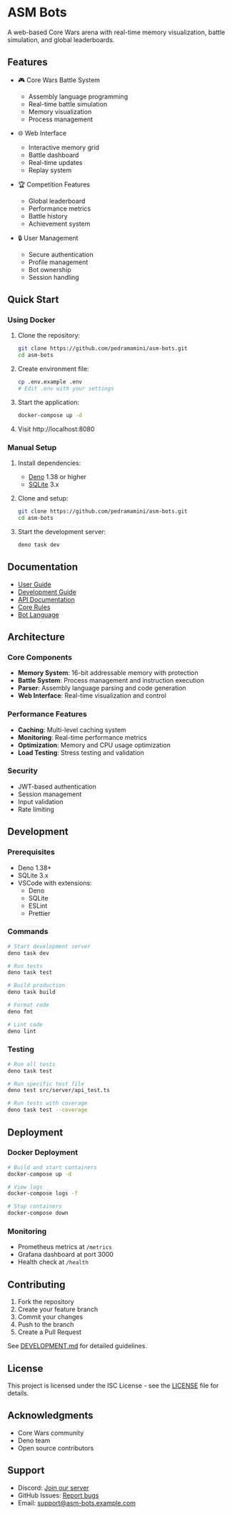# ASM Bots

A web-based Core Wars arena with real-time memory visualization, battle simulation, and global leaderboards.

## Features

- 🎮 Core Wars Battle System
  - Assembly language programming
  - Real-time battle simulation
  - Memory visualization
  - Process management

- 🌐 Web Interface
  - Interactive memory grid
  - Battle dashboard
  - Real-time updates
  - Replay system

- 🏆 Competition Features
  - Global leaderboard
  - Performance metrics
  - Battle history
  - Achievement system

- 🔒 User Management
  - Secure authentication
  - Profile management
  - Bot ownership
  - Session handling

## Quick Start

### Using Docker

1. Clone the repository:
   ```bash
   git clone https://github.com/pedramamini/asm-bots.git
   cd asm-bots
   ```

2. Create environment file:
   ```bash
   cp .env.example .env
   # Edit .env with your settings
   ```

3. Start the application:
   ```bash
   docker-compose up -d
   ```

4. Visit http://localhost:8080

### Manual Setup

1. Install dependencies:
   - [Deno](https://deno.land/) 1.38 or higher
   - [SQLite](https://sqlite.org/) 3.x

2. Clone and setup:
   ```bash
   git clone https://github.com/pedramamini/asm-bots.git
   cd asm-bots
   ```

3. Start the development server:
   ```bash
   deno task dev
   ```

## Documentation

- [User Guide](src/docs/USER_GUIDE.md)
- [Development Guide](src/docs/DEVELOPMENT.md)
- [API Documentation](src/docs/openapi.yaml)
- [Core Rules](docs/CORE_RULES.md)
- [Bot Language](docs/BOT_LANGUAGE.md)

## Architecture

### Core Components

- **Memory System**: 16-bit addressable memory with protection
- **Battle System**: Process management and instruction execution
- **Parser**: Assembly language parsing and code generation
- **Web Interface**: Real-time visualization and control

### Performance Features

- **Caching**: Multi-level caching system
- **Monitoring**: Real-time performance metrics
- **Optimization**: Memory and CPU usage optimization
- **Load Testing**: Stress testing and validation

### Security

- JWT-based authentication
- Session management
- Input validation
- Rate limiting

## Development

### Prerequisites

- Deno 1.38+
- SQLite 3.x
- VSCode with extensions:
  - Deno
  - SQLite
  - ESLint
  - Prettier

### Commands

```bash
# Start development server
deno task dev

# Run tests
deno task test

# Build production
deno task build

# Format code
deno fmt

# Lint code
deno lint
```

### Testing

```bash
# Run all tests
deno task test

# Run specific test file
deno test src/server/api_test.ts

# Run tests with coverage
deno task test --coverage
```

## Deployment

### Docker Deployment

```bash
# Build and start containers
docker-compose up -d

# View logs
docker-compose logs -f

# Stop containers
docker-compose down
```

### Monitoring

- Prometheus metrics at `/metrics`
- Grafana dashboard at port 3000
- Health check at `/health`

## Contributing

1. Fork the repository
2. Create your feature branch
3. Commit your changes
4. Push to the branch
5. Create a Pull Request

See [DEVELOPMENT.md](src/docs/DEVELOPMENT.md) for detailed guidelines.

## License

This project is licensed under the ISC License - see the [LICENSE](LICENSE) file for details.

## Acknowledgments

- Core Wars community
- Deno team
- Open source contributors

## Support

- Discord: [Join our server](https://discord.gg/asm-bots)
- GitHub Issues: [Report bugs](https://github.com/pedramamini/asm-bots/issues)
- Email: support@asm-bots.example.com
